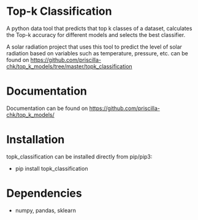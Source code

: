 # Top-k Classification

A python data tool that predicts that top k classes of a dataset, calculates the Top-k accuracy for different models and selects the best classifier.

A solar radiation project that uses this tool to predict the level of solar radiation based on variables such as temperature, pressure, etc. can be found on https://github.com/priscilla-chk/top_k_models/tree/master/topk_classification

# Documentation

Documentation can be found on https://github.com/priscilla-chk/top_k_models/

# Installation

topk_classification can be installed directly from pip/pip3:
  
  * pip install topk_classification
  

# Dependencies
  
  * numpy, pandas, sklearn

